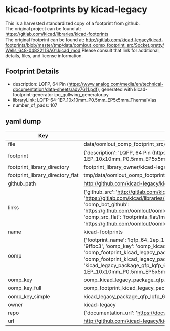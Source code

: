# kicad-footprints by kicad-legacy  
This is a harvested standardized copy of a footprint from github.  
The original project can be found at:  
https://gitlab.com/kicad/libraries/kicad-footprints  
The original footprint can be found at:
http://gitlab.com/kicad-legacy/kicad-footprints/blob/master/tmp/data/oomlout_oomp_footprint_src/Socket.pretty/Wells_648-0482211SA01.kicad_mod
Please consult that link for additional, details, files, and license information.  
## Footprint Details
* description: LQFP, 64 Pin (https://www.analog.com/media/en/technical-documentation/data-sheets/adv7611.pdf), generated with kicad-footprint-generator ipc_gullwing_generator.py  
* libraryLink: LQFP-64-1EP_10x10mm_P0.5mm_EP5x5mm_ThermalVias  
* number_of_pads: 107  
## yaml dump  
| Key | Value |  
| --- | --- |  
| file | data/oomlout_oomp_footprint_src/kicad-footprints/Package_QFP.pretty/LQFP-64-1EP_10x10mm_P0.5mm_EP5x5mm_ThermalVias.kicad_mod |  
| footprint | {'description': 'LQFP, 64 Pin (https://www.analog.com/media/en/technical-documentation/data-sheets/adv7611.pdf), generated with kicad-footprint-generator ipc_gullwing_generator.py', 'libraryLink': 'LQFP-64-1EP_10x10mm_P0.5mm_EP5x5mm_ThermalVias', 'number_of_pads': 107} |  
| footprint_library_directory | footprint_library_owner/kicad-legacy_kicad-footprints |  
| footprint_library_directory_flat | tmp/data/oomlout_oomp_footprint_src/footprints_flat/kicad_legacy_package_qfp_lqfp_64_1ep_10x10mm_p0_5mm_ep5x5mm_thermalvias/working |  
| github_path | http://github.com/kicad-legacy/kicad-footprints/blob/master/tmp/data/oomlout_oomp_footprint_src/Package_QFP.pretty/LQFP-64-1EP_10x10mm_P0.5mm_EP5x5mm_ThermalVias.kicad_mod |  
| links | {'github_src': 'http://gitlab.com/kicad-legacy/kicad-footprints/blob/master/tmp/data/oomlout_oomp_footprint_src/Socket.pretty/Wells_648-0482211SA01.kicad_mod', 'github_src_repo': 'https://gitlab.com/kicad/libraries/kicad-footprints', 'oomp_bot': 'tmp/data/oomlout_oomp_footprint_src/footprints/kicad_legacy_package_qfp_lqfp_64_1ep_10x10mm_p0_5mm_ep5x5mm_thermalvias/working', 'oomp_bot_github': 'https://github.com/oomlout/oomlout_oomp_footprint_bot/tree/main/tmp/data/oomlout_oomp_footprint_src/footprints/kicad_legacy_package_qfp_lqfp_64_1ep_10x10mm_p0_5mm_ep5x5mm_thermalvias/working', 'oomp_src_flat': 'footprints_flat/tmp/data/oomlout_oomp_footprint_src/footprints_flat/kicad_legacy_package_qfp_lqfp_64_1ep_10x10mm_p0_5mm_ep5x5mm_thermalvias/working', 'oomp_src_flat_github': 'https://github.com/oomlout/oomlout_oomp_footprint_src/tree/main/tmp/data/oomlout_oomp_footprint_src/footprints_flat/kicad_legacy_package_qfp_lqfp_64_1ep_10x10mm_p0_5mm_ep5x5mm_thermalvias/working'} |  
| name | kicad-footprints |  
| oomp | {'footprint_name': 'lqfp_64_1ep_10x10mm_p0_5mm_ep5x5mm_thermalvias', 'library_name': 'package_qfp', 'md5': '9ffbc3cbba2ee08c68d01b1d26053731', 'md5_10': '9ffbc3cbba', 'md5_5': '9ffbc', 'md5_6': '9ffbc3', 'oomp_key': 'oomp_kicad_legacy_package_qfp_lqfp_64_1ep_10x10mm_p0_5mm_ep5x5mm_thermalvias', 'oomp_key_extra': 'oomp_footprint_kicad_legacy_package_qfp_lqfp_64_1ep_10x10mm_p0_5mm_ep5x5mm_thermalvias', 'oomp_key_full': 'oomp_footprint_kicad_legacy_package_qfp_lqfp_64_1ep_10x10mm_p0_5mm_ep5x5mm_thermalvias_9ffbc3', 'oomp_key_simple': 'kicad_legacy_package_qfp_lqfp_64_1ep_10x10mm_p0_5mm_ep5x5mm_thermalvias', 'original_filename': 'data/oomlout_oomp_footprint_src/kicad-footprints/Package_QFP.pretty/LQFP-64-1EP_10x10mm_P0.5mm_EP5x5mm_ThermalVias.kicad_mod', 'owner_name': 'kicad_legacy'} |  
| oomp_key | oomp_kicad_legacy_package_qfp_lqfp_64_1ep_10x10mm_p0_5mm_ep5x5mm_thermalvias |  
| oomp_key_full | oomp_footprint_kicad_legacy_package_qfp_lqfp_64_1ep_10x10mm_p0_5mm_ep5x5mm_thermalvias |  
| oomp_key_simple | kicad_legacy_package_qfp_lqfp_64_1ep_10x10mm_p0_5mm_ep5x5mm_thermalvias |  
| owner | kicad-legacy |  
| repo | {'documentation_url': 'https://docs.github.com/rest/repos/repos#get-a-repository', 'message': 'Not Found'} |  
| url | http://github.com/kicad-legacy/kicad-footprints |  

